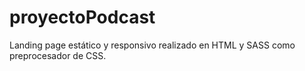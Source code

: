 # proyectoPodcast
Landing page estático y responsivo realizado en HTML y SASS como preprocesador de CSS.
